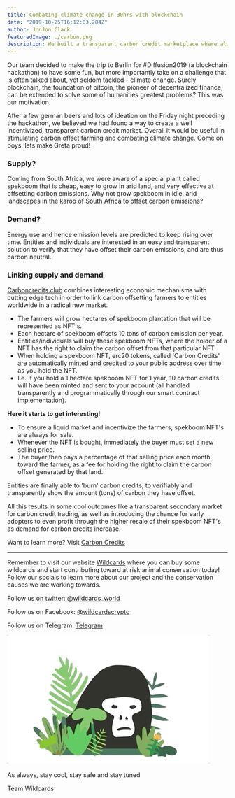 ```yaml
---
title: Combating climate change in 30hrs with blockchain
date: "2019-10-25T16:12:03.284Z"
author: JonJon Clark
featuredImage: ./carbon.png
description: We built a transparent carbon credit marketplace where always for sale NFTs (spekboom plantations) mint ERC20 tokens (carbon credits)!
---
```


Our team decided to make the trip to Berlin for #Diffusion2019 (a blockchain hackathon) to have some fun, but more importantly take on a challenge that is often talked about, yet seldom tackled - climate change. Surely blockchain, the foundation of bitcoin, the pioneer of decentralized finance, can be extended to solve some of humanities greatest problems? This was our motivation.

After a few german beers and lots of ideation on the Friday night preceding the hackathon, we believed we had found a way to create a well incentivized, transparent carbon credit market. Overall it would be useful in stimulating carbon offset farming and combating climate change. Come on boys, lets make Greta proud!

### Supply?

Coming from South Africa, we were aware of a special plant called spekboom that is cheap, easy to grow in arid land, and very effective at offsetting carbon emissions. Why not grow spekboom in idle, arid landscapes in the karoo of South Africa to offset carbon emissions?

### Demand?

Energy use and hence emission levels are predicted to keep rising over time. Entities and individuals are interested in an easy and transparent solution to verify that they have offset their carbon emissions, and are thus carbon neutral.

### Linking supply and demand

[Carboncredits.club](https://carboncredits.club/) combines interesting economic mechanisms with cutting edge tech in order to link carbon offsetting farmers to entities worldwide in a radical new market.

- The farmers will grow hectares of spekboom plantation that will be represented as NFT's.
- Each hectare of spekboom offsets 10 tons of carbon emission per year.
- Entities/individuals will buy these spekboom NFTs, where the holder of a NFT has the right to claim the carbon offset from that particular NFT.
- When holding a spekboom NFT, erc20 tokens, called 'Carbon Credits' are automatically minted and credited to your public address over time as you hold the NFT.
- I.e. If you hold a 1 hectare spekboom NFT for 1 year, 10 carbon credits will have been minted and sent to your account (all handled transparently and programmatically through our smart contract implementation).

**Here it starts to get interesting!**

- To ensure a liquid market and incentivize the farmers, spekboom NFT's are always for sale.
- Whenever the NFT is bought, immediately the buyer must set a new selling price.
- The buyer then pays a percentage of that selling price each month toward the farmer, as a fee for holding the right to claim the carbon offset generated by that land.

Entities are finally able to 'burn' carbon credits, to verifiably and transparently show the amount (tons) of carbon they have offset.

All this results in some cool outcomes like a transparent secondary market for carbon credit trading, as well as introducing the chance for early adopters to even profit through the higher resale of their spekboom NFT's as demand for carbon credits increase.

Want to learn more? Visit [Carbon Credits](https://carboncredits.club/)

---

Remember to visit our website [Wildcards](https://wildcards.world) where you can buy some wildcards and start contributing toward at risk animal conservation today! Follow our socials to learn more about our project and the conservation causes we are working towards.

Follow us on twitter: [@wildcards_world](https://twitter.com/wildcards_world)

Follow us on Facebook: [@wildcardscrypto](https://www.facebook.com/wildcardscrypto)

Follow us on Telegram: [Telegram](https://t.me/wildcardsworld)

![thuglife](./thuggorilla.gif "Thuglife harberger tax")

As always, stay cool, stay safe and stay tuned

Team Wildcards

